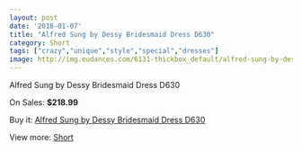 ```yaml
---
layout: post
date: '2018-01-07'
title: "Alfred Sung by Dessy Bridesmaid Dress D630"
category: Short
tags: ["crazy","unique","style","special","dresses"]
image: http://img.eudances.com/6131-thickbox_default/alfred-sung-by-dessy-bridesmaid-dress-d630.jpg
---
```

Alfred Sung by Dessy Bridesmaid Dress D630

On Sales: **$218.99**
<a href="https://www.eudances.com/en/short/2190-alfred-sung-by-dessy-bridesmaid-dress-d630.html"><amp-img layout="responsive" width="600" height="600" src="//img.eudances.com/6131-thickbox_default/alfred-sung-by-dessy-bridesmaid-dress-d630.jpg" alt="Alfred Sung by Dessy Bridesmaid Dress D630 0" /></a>
<a href="https://www.eudances.com/en/short/2190-alfred-sung-by-dessy-bridesmaid-dress-d630.html"><amp-img layout="responsive" width="600" height="600" src="//img.eudances.com/6132-thickbox_default/alfred-sung-by-dessy-bridesmaid-dress-d630.jpg" alt="Alfred Sung by Dessy Bridesmaid Dress D630 1" /></a>

Buy it: [Alfred Sung by Dessy Bridesmaid Dress D630](https://www.eudances.com/en/short/2190-alfred-sung-by-dessy-bridesmaid-dress-d630.html "Alfred Sung by Dessy Bridesmaid Dress D630")

View more: [Short](https://www.eudances.com/en/25-short "Short")